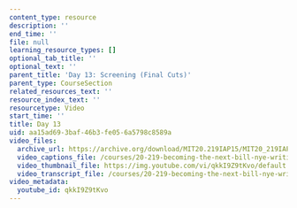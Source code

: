 ```yaml
---
content_type: resource
description: ''
end_time: ''
file: null
learning_resource_types: []
optional_tab_title: ''
optional_text: ''
parent_title: 'Day 13: Screening (Final Cuts)'
parent_type: CourseSection
related_resources_text: ''
resource_index_text: ''
resourcetype: Video
start_time: ''
title: Day 13
uid: aa15ad69-3baf-46b3-fe05-6a5798c8589a
video_files:
  archive_url: https://archive.org/download/MIT20.219IAP15/MIT20_219IAP15_D13N_300k.mp4
  video_captions_file: /courses/20-219-becoming-the-next-bill-nye-writing-and-hosting-the-educational-show-january-iap-2015/a3e6952e63d1508f93a1396abce67eee_qkkI9Z9tKvo.vtt
  video_thumbnail_file: https://img.youtube.com/vi/qkkI9Z9tKvo/default.jpg
  video_transcript_file: /courses/20-219-becoming-the-next-bill-nye-writing-and-hosting-the-educational-show-january-iap-2015/157dcaeddc2fbec4b58a09d3c1511f48_qkkI9Z9tKvo.pdf
video_metadata:
  youtube_id: qkkI9Z9tKvo
---
```

